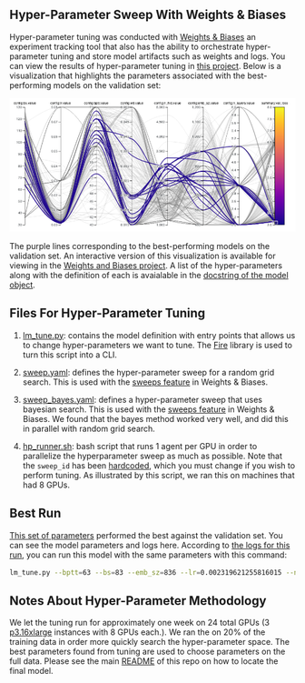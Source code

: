 ## Hyper-Parameter Sweep With Weights & Biases

Hyper-parameter tuning was conducted with [Weights & Biases](https://www.wandb.com/) an experiment tracking tool that also has the ability to orchestrate hyper-parameter tuning and store model artifacts such as weights and logs.  You can view the results of hyper-parameter tuning in [this project](https://app.wandb.ai/github/issues_lang_model).  Below is a visualization that highlights the parameters associated with the best-performing models on the validation set:

![](images/parallel_coordinates.png)

The purple lines corresponding to the best-performing models on the validation set.  An interactive version of this visualization is available for viewing in the [Weights and Biases project](https://app.wandb.ai/github/issues_lang_model).  A list of the hyper-parameters along with the definition of each is avaialable in the [docstring of the model object](https://github.com/machine-learning-apps/IssuesLanguageModel/blob/master//hyperparam_sweep/lm_tune.py#L41-L69).

## Files For Hyper-Parameter Tuning

1. [lm_tune.py](lm_tune.py): contains the model definition with entry points that allows us to change hyper-parameters we want to tune.  The [Fire](https://github.com/google/python-fire) library is used to turn this script into a CLI.

2. [sweep.yaml](sweep.yaml): defines the hyper-parameter sweep for a random grid search.  This is used with the [sweeps feature](https://docs.wandb.com/docs/sweep.html) in Weights & Biases.

3. [sweep_bayes.yaml](sweep_bayes.yaml): defines a hyper-parameter sweep that uses bayesian search. This is used with the [sweeps feature](https://docs.wandb.com/docs/sweep.html) in Weights & Biases. We found that the bayes method worked very well, and did this in parallel with random grid search.

4. [hp_runner.sh](hp_runner.sh): bash script that runs 1 agent per GPU in order to parallelize the hyperparameter sweep as much as possible.  Note that the `sweep_id` has been [hardcoded](https://github.com/machine-learning-apps/IssuesLanguageModel/blob/master/hyperparam_sweep/hp_runner.sh#L7), which you must change if you wish to perform tuning.  As illustrated by this script, we ran this on machines that had 8 GPUs.


## Best Run

[This set of parameters](https://app.wandb.ai/github/issues_lang_model/runs/q5ilech3/overview) performed the best against the validation set.  You can see the model parameters and logs here.  According to [the logs for this run](https://app.wandb.ai/github/issues_lang_model/runs/q5ilech3/logs), you can run this model with the same parameters with this command:

```bash
lm_tune.py --bptt=63 --bs=83 --emb_sz=836 --lr=0.002319621255816015 --n_hid=3273 --n_layers=4 --one_cycle=True --wd=0.01077738751171411
```

## Notes About Hyper-Parameter Methodology

We let the tuning run for approximately one week on 24 total GPUs (3 [p3.16xlarge](https://aws.amazon.com/ec2/instance-types/p3/) instances with 8 GPUs each.).  We ran the on 20% of the training data in order more quickly search the hyper-parameter space.  The best parameters found from tuning are used to choose parameters on the full data.  Please see the main [README](/REAMDE.md) of this repo on how to locate the final model.